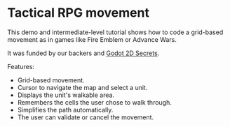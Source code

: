 # Tactical RPG movement

This demo and intermediate-level tutorial shows how to code a grid-based movement as in games like Fire Emblem or Advance Wars.

It was funded by our backers and [Godot 2D Secrets](https://gdquest.mavenseed.com/courses/godot-2d-secrets).

Features:

- Grid-based movement.
- Cursor to navigate the map and select a unit.
- Displays the unit's walkable area.
- Remembers the cells the user chose to walk through.
- Simplifies the path automatically.
- The user can validate or cancel the movement.
